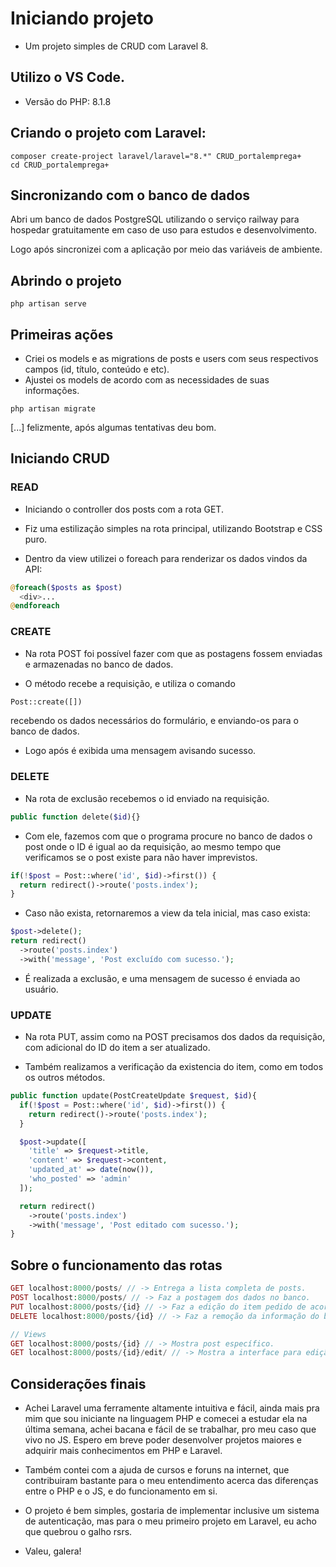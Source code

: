 # Iniciando projeto
- Um projeto simples de CRUD com Laravel 8.

## Utilizo o VS Code.
- Versão do PHP: 8.1.8

## Criando o projeto com Laravel:
```
composer create-project laravel/laravel="8.*" CRUD_portalemprega+
cd CRUD_portalemprega+
```

## Sincronizando com o banco de dados
Abri um banco de dados PostgreSQL utilizando o serviço railway para hospedar gratuitamente em caso de uso para estudos e desenvolvimento.

Logo após sincronizei com a aplicação por meio das variáveis de ambiente.

## Abrindo o projeto
```
php artisan serve
```

## Primeiras ações

- Criei os models e as migrations de posts e users com seus respectivos campos (id, título, conteúdo e etc).
- Ajustei os models de acordo com as necessidades de suas informações.

```
php artisan migrate
```
[...] felizmente, após algumas tentativas deu bom.

## Iniciando CRUD

### READ

- Iniciando o controller dos posts com a rota GET.

- Fiz uma estilização simples na rota principal, utilizando Bootstrap e CSS puro.

- Dentro da view utilizei o foreach para renderizar os dados vindos da API:

```PHP
@foreach($posts as $post)
  <div>...
@endforeach
```
### CREATE

- Na rota POST foi possível fazer com que as postagens fossem enviadas e armazenadas no banco de dados.

- O método recebe a requisição, e utiliza o comando

```php
Post::create([])
```

recebendo os dados necessários do formulário, e enviando-os para o banco de dados.

- Logo após é exibida uma mensagem avisando sucesso.

### DELETE

- Na rota de exclusão recebemos o id enviado na requisição.

```php
public function delete($id){}
```

- Com ele, fazemos com que o programa procure no banco de dados o post onde o ID é igual ao da requisição, ao mesmo tempo que verificamos se o post existe para não haver imprevistos.

```php
if(!$post = Post::where('id', $id)->first()) {
  return redirect()->route('posts.index');
}
```

- Caso não exista, retornaremos a view da tela inicial, mas caso exista:

```php
$post->delete();
return redirect()
  ->route('posts.index')
  ->with('message', 'Post excluído com sucesso.');
```

- É realizada a exclusão, e uma mensagem de sucesso é enviada ao usuário.

### UPDATE

- Na rota PUT, assim como na POST precisamos dos dados da requisição, com adicional do ID do item a ser atualizado.

- Também realizamos a verificação da existencia do item, como em todos os outros métodos.

```php
public function update(PostCreateUpdate $request, $id){
  if(!$post = Post::where('id', $id)->first()) {
    return redirect()->route('posts.index');
  }

  $post->update([
    'title' => $request->title,
    'content' => $request->content,
    'updated_at' => date(now()),
    'who_posted' => 'admin'
  ]);

  return redirect()
    ->route('posts.index')
    ->with('message', 'Post editado com sucesso.');
}
```

## Sobre o funcionamento das rotas

```php
GET localhost:8000/posts/ // -> Entrega a lista completa de posts.
POST localhost:8000/posts/ // -> Faz a postagem dos dados no banco.
PUT localhost:8000/posts/{id} // -> Faz a edição do item pedido de acordo com os dados da requisição.
DELETE localhost:8000/posts/{id} // -> Faz a remoção da informação do banco de dados.

// Views
GET localhost:8000/posts/{id} // -> Mostra post específico.
GET localhost:8000/posts/{id}/edit/ // -> Mostra a interface para edição do post.


```

## Considerações finais

- Achei Laravel uma ferramente altamente intuitiva e fácil, ainda mais pra mim que sou iniciante na linguagem PHP e comecei a estudar ela na última semana, achei bacana e fácil de se trabalhar, pro meu caso que vivo no JS. Espero em breve poder desenvolver projetos maiores e adquirir mais conhecimentos em PHP e Laravel.

- Também contei com a ajuda de cursos e foruns na internet, que contribuiram bastante para o meu entendimento acerca das diferenças entre o PHP e o JS, e do funcionamento em si.

- O projeto é bem simples, gostaria de implementar inclusive um sistema de autenticação, mas para o meu primeiro projeto em Laravel, eu acho que quebrou o galho rsrs.

- Valeu, galera!